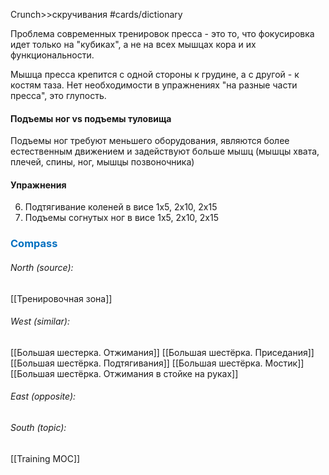 Crunch>>скручивания #cards/dictionary <!--SR:!2024-01-30,3,250-->

Проблема современных тренировок пресса - это то, что фокусировка идет только на "кубиках", а не на всех мышцах кора и их функциональности.

Мышца пресса крепится с одной стороны к грудине, а с другой - к костям таза. Нет необходимости в упражнениях "на разные части пресса", это глупость.

#### Подъемы ног vs подъемы туловища
Подъемы ног требуют меньшего оборудования, являются более естественным движением и задействуют больше мышц (мышцы хвата, плечей, спины, ног, мышцы позвоночника)

#### Упражнения
6) Подтягивание коленей в висе 1x5, 2x10, 2x15
7) Подъемы согнутых ног в висе 1x5, 2x10, 2x15






### <span style="color:#0070c0">Compass</span>
###### North (source):
[[Тренировочная зона]]

###### West (similar):
[[Большая шестерка. Отжимания]]
[[Большая шестёрка. Приседания]]
[[Большая шестёрка. Подтягивания]]
[[Большая шестёрка. Мостик]]
[[Большая шестёрка. Отжимания в стойке на руках]]


###### East (opposite):

###### South (topic):
[[Training MOC]]